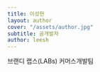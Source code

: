 ```yaml
---
title: 이성현
layout: author
cover: "/assets/author.jpg"
subtitle: 곰개발자
author: leesh
---
```


브랜디 랩스(LABs) 커머스개발팀
